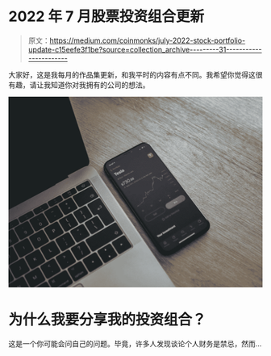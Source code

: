 # 2022 年 7 月股票投资组合更新

> 原文：<https://medium.com/coinmonks/july-2022-stock-portfolio-update-c15eefe3f1be?source=collection_archive---------31----------------------->

大家好，这是我每月的作品集更新，和我平时的内容有点不同。我希望你觉得这很有趣，请让我知道你对我拥有的公司的想法。

![](img/13537e7338ae6ca66b353c9e23d5bcb8.png)

# 为什么我要分享我的投资组合？

这是一个你可能会问自己的问题。毕竟，许多人发现谈论个人财务是禁忌，然而…